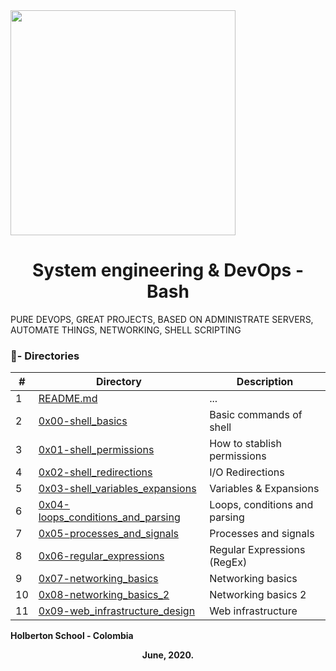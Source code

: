   <img src="https://www.holbertonschool.com/holberton-logo.png" width="360"/>
    <br>

<h1 align="center">System engineering & DevOps - Bash</h1>

PURE DEVOPS, GREAT PROJECTS, BASED ON ADMINISTRATE SERVERS, AUTOMATE THINGS, NETWORKING, SHELL SCRIPTING

### :file_folder:- Directories 

#|Directory|Description
---|---|---
1|[README.md](./README.md)| ...
2|[0x00-shell_basics](./0x00-shell_basics)|Basic commands of shell
3|[0x01-shell_permissions](./0x01-shell_permissions)|How to stablish permissions
4|[0x02-shell_redirections](./0x02-shell_redirections)| I/O Redirections
5|[0x03-shell_variables_expansions](./0x03-shell_variables_expansions)| Variables & Expansions
6|[0x04-loops_conditions_and_parsing](./0x04-loops_conditions_and_parsing)| Loops, conditions and parsing
7|[0x05-processes_and_signals](./0x05-processes_and_signals)| Processes and signals
8|[0x06-regular_expressions](./0x06-regular_expressions)| Regular Expressions (RegEx)
9|[0x07-networking_basics](./0x07-networking_basics)| Networking basics
10|[0x08-networking_basics_2](./0x08-networking_basics_2)| Networking basics 2
11|[0x09-web_infrastructure_design](./0x09-web_infrastructure_design)| Web infrastructure

<b>Holberton School - Colombia<b><br>
</p>
<p align="center">
<b>June, 2020.<b>
</p>
